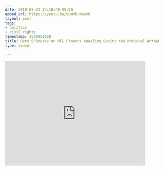 ```yaml
---
date: 2018-08-23 14:18:40-05:00
embed_url: https://youtu.be/SGWmh-maevk
layout: post
tags:
- politics
- civil rights
timestamp: 1535051920
title: Beto O'Rourke on NFL Players Kneeling During the National Anthem
type: video

---
```

<iframe width="459" height="344" src="https://www.youtube.com/embed/SGWmh-maevk?feature=oembed" frameborder="0" allow="autoplay; encrypted-media" allowfullscreen></iframe>

